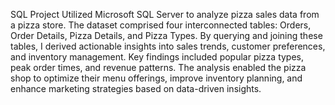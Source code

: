 SQL Project
Utilized Microsoft SQL Server to analyze pizza sales data from a pizza store. 
The dataset comprised four interconnected tables: Orders, Order Details, Pizza Details, and Pizza Types. 
By querying and joining these tables, I derived actionable insights into sales trends, customer preferences, and inventory management. 
Key findings included popular pizza types, peak order times, and revenue patterns. 
The analysis enabled the pizza shop to optimize their menu offerings, improve inventory planning, and enhance marketing strategies based on data-driven insights.
